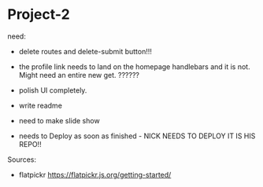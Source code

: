 # Project-2

need:

- delete routes and delete-submit button!!!

- the profile link needs to land on the homepage handlebars and it is not. Might need an entire new get. 
??????
- polish UI completely. 

- write readme

- need to make slide show

- needs to Deploy as soon as finished - NICK NEEDS TO DEPLOY IT IS HIS REPO!!


Sources:
- flatpickr https://flatpickr.js.org/getting-started/